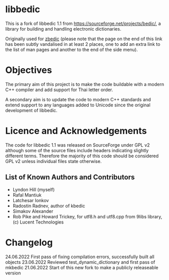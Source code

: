 # libbedic

This is a fork of libbedic 1.1 from https://sourceforge.net/projects/bedic/,
a library for building and handling electronic dictionaries.

Originally used for [zbedic](http://bedic.sourceforge.net/) (please note that
the page on the end of this link has been subtly vandalised in at least 2 places, one
to add an extra link to the list of man pages and another to the end of the side menu).

# Objectives

The primary aim of this project is to make the code buildable with a modern C++ compiler
and add support for Thai letter order.

A secondary aim is to update the code to modern C++ standards and extend support
to any languages added to Unicode since the original development of libbedic.

# Licence and Acknowledgements

The code for libbedic 1.1 was released on SourceForge under GPL v2 although some of the source
files include headers indicating slightly different terms. Therefore the majority
of this code should be considered GPL v2 unless individual files state otherwise.

## List of Known Authors and Contributors 

* Lyndon Hill (myself)
* Rafal Mantiuk
* Latchesar Ionkov
* Radostin Radnev, author of kbedic
* Simakov Alexander
* Rob Pike and Howard Trickey, for utf8.h and utf8.cpp from 9libs library, (c) Lucent Technologies

# Changelog

24.06.2022  First pass of fixing compilation errors, successfully built all objects
23.06.2022  Reviewed test_dynamic_dictionary and first pass of mkbedic
21.06.2022  Start of this new fork to make a publicly releaseable version

